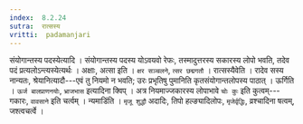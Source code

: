 ```yaml
---
index:  8.2.24
sutra:  रात्सस्य
vritti:  padamanjari
---
```


संयोगान्तस्य पदस्येत्यादि । संयोगान्तस्य पदस्य योऽवयवो रेफः, तस्मादुत्तरस्य सकारस्य लोपो भवति, तदेव पदं प्रत्यलोऽन्त्यस्येत्यर्थः । अक्षाः, अत्सा इति । `क्षर सञ्चलने`, `त्सर छद्मगतौ` । रात्सस्यैवेति । रादेव सस्य नान्यतः, श्रेयानित्यादौ---एवं तु नियमो न भवति; उरः प्रभृतिषु पुमानिति कृतसंयोगान्तलोपस्य पाठात् । ऊर्गिति । `ऊर्ज बालप्राणनयोः`, `भ्राजभास` इत्यादिना क्विप् । अत्र नियमाज्जकारस्य लोपाभावे `चोः कुः` इति कुत्वम्---गकारः, `वावसाने` इति चर्त्वम् । न्यमाडिंति । `मृजू शुद्धौ` अदादिः, तिपो हल्ङ्यादिलोपः, `मृजेर्वृद्धिः`, व्रश्चादिना षत्वम्, जश्त्वचर्त्वे ।

